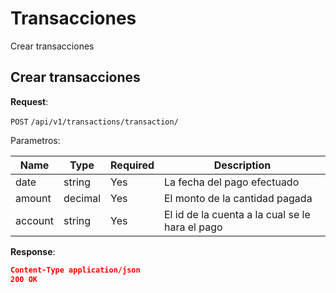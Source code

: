 # Transacciones
Crear transacciones

## Crear transacciones

**Request**:

`POST` `/api/v1/transactions/transaction/`

Parametros:

Name       | Type    | Required | Description
-----------|---------|----------|------------
date       | string  | Yes      | La fecha del pago efectuado
amount     | decimal | Yes      | El monto de la cantidad pagada
account    | string  | Yes      | El id de la cuenta a la cual se le hara el pago


**Response**:

```json
Content-Type application/json
200 OK
```

